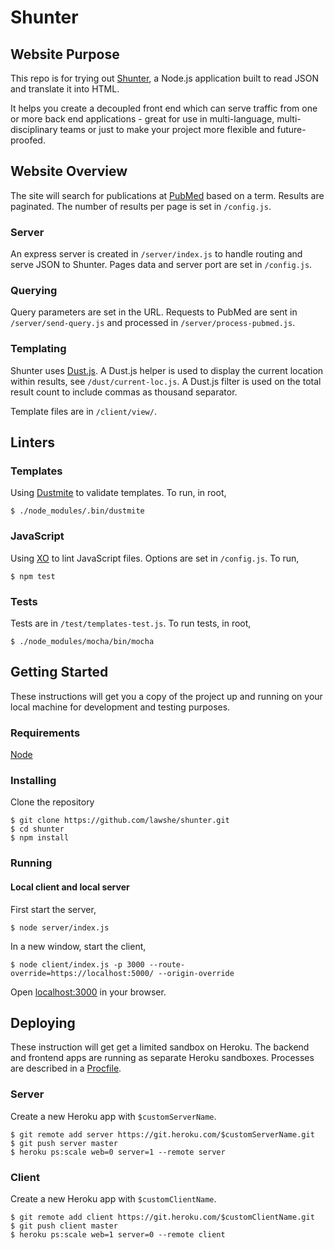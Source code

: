 # Shunter

## Website Purpose

This repo is for trying out [Shunter](https://github.com/springernature/shunter), a Node.js application built to read JSON and translate it into HTML.

It helps you create a decoupled front end which can serve traffic from one or more back end applications - great for use in multi-language, multi-disciplinary teams or just to make your project more flexible and future-proofed.

## Website Overview

The site will search for publications at [PubMed](https://www.ncbi.nlm.nih.gov/pubmed/) based on a term. Results are paginated. The number of results per page is set in `/config.js`.

### Server
An express server is created in `/server/index.js` to handle routing and serve JSON to Shunter. Pages data and server port are set in `/config.js`.

### Querying
Query parameters are set in the URL. Requests to PubMed are sent in `/server/send-query.js` and processed in `/server/process-pubmed.js`.

### Templating
Shunter uses [Dust.js](http://www.dustjs.com/). A Dust.js helper is used to display the current location within results, see `/dust/current-loc.js`. A Dust.js filter is used on the total result count to include commas as thousand separator.

Template files are in `/client/view/`.

## Linters
### Templates
Using [Dustmite](https://www.npmjs.com/package/dustmite) to validate templates. To run, in root,
```
$ ./node_modules/.bin/dustmite
```
### JavaScript
Using [XO](https://github.com/sindresorhus/xo) to lint JavaScript files. Options are set in `/config.js`.  To run,
```
$ npm test
```

### Tests
Tests are in `/test/templates-test.js`. To run tests, in root,
```
$ ./node_modules/mocha/bin/mocha
```

## Getting Started
These instructions will get you a copy of the project up and running on your local machine for development and testing purposes.

### Requirements
[Node](https://nodejs.org/)

### Installing
Clone the repository
```
$ git clone https://github.com/lawshe/shunter.git
$ cd shunter
$ npm install
```
### Running
#### Local client and local server
First start the server,
```
$ node server/index.js
```
In a new window, start the client,
```
$ node client/index.js -p 3000 --route-override=https://localhost:5000/ --origin-override
```

Open [localhost:3000](http://localhost:3000) in your browser.

## Deploying
These instruction will get get a limited sandbox on Heroku. The backend and frontend apps are running as separate Heroku sandboxes. Processes are described in a [Procfile](https://devcenter.heroku.com/articles/procfile).

### Server
Create a new Heroku app with `$customServerName`.

```
$ git remote add server https://git.heroku.com/$customServerName.git
$ git push server master
$ heroku ps:scale web=0 server=1 --remote server
```

### Client
Create a new Heroku app with `$customClientName`.

```
$ git remote add client https://git.heroku.com/$customClientName.git
$ git push client master
$ heroku ps:scale web=1 server=0 --remote client
```

